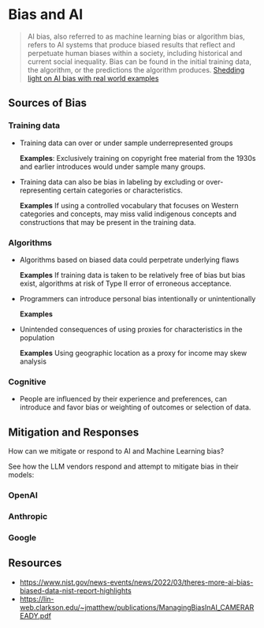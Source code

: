 # Bias and AI

> AI bias, also referred to as machine learning bias or algorithm bias, refers 
> to AI systems that produce biased results that reflect and perpetuate human 
> biases within a society, including historical and current social inequality. 
> Bias can be found in the initial training data, the algorithm, or the 
> predictions the algorithm produces.
[Shedding light on AI bias with real world examples](https://www.ibm.com/blog/shedding-light-on-ai-bias-with-real-world-examples/)


## Sources of Bias

### Training data
- Training data can over or under sample underrepresented groups

  **Examples**:
  Exclusively training on copyright free material from the 1930s and 
  earlier introduces would under sample many groups.
 
- Training data can also be bias in labeling by excluding or over-representing
  certain categories or characteristics.

  **Examples**
  If using a controlled vocabulary that focuses on Western categories and concepts,
  may miss valid indigenous concepts and constructions that may be present in the
  training data.  

### Algorithms
- Algorithms based on biased data could perpetrate underlying flaws
  
  **Examples**
  If training data is taken to be relatively free of bias but bias exist, 
  algorithms at risk of Type II error of erroneous acceptance. 
  
- Programmers can introduce personal bias intentionally or unintentionally

  **Examples**
  
  
- Unintended consequences of using proxies for characteristics in the 
  population

  **Examples**
  Using geographic location as a proxy for income may skew analysis 

### Cognitive
- People are influenced by their experience and preferences, can introduce 
  and favor bias or weighting of outcomes or selection of data.


## Mitigation and Responses
How can we mitigate or respond to AI and Machine Learning bias? 

See how the LLM vendors respond and attempt to mitigate bias in their models:

### OpenAI

### Anthropic

### Google

## Resources 
- https://www.nist.gov/news-events/news/2022/03/theres-more-ai-bias-biased-data-nist-report-highlights
- https://lin-web.clarkson.edu/~jmatthew/publications/ManagingBiasInAI_CAMERAREADY.pdf 
